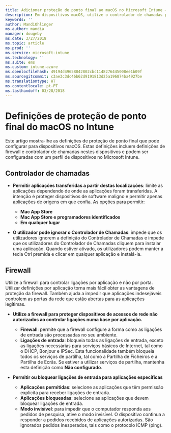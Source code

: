 ```yaml
---
title: Adicionar proteção de ponto final ao macOS no Microsoft Intune – Azure | Microsoft Docs
description: Em dispositivos macOS, utilize o controlador de chamadas para determinar onde as aplicações podem ser instaladas, incluindo a Mac App Store. Ativar ou configurar uma firewall permite aplicações específicas, bloqueia aplicações específicas, utiliza o modo invisível e até bloqueia determinados tipos de ligações de entrada com o Microsoft Intune.
keywords: ''
author: MandiOhlinger
ms.author: mandia
manager: dougeby
ms.date: 3/27/2018
ms.topic: article
ms.prod: ''
ms.service: microsoft-intune
ms.technology: ''
ms.suite: ems
ms.custom: intune-azure
ms.openlocfilehash: 49194d49658042802cbc1148276445008ee1b09f
ms.sourcegitcommit: c3ae3c3dc46b62d9191813d25a196874ba4927be
ms.translationtype: HT
ms.contentlocale: pt-PT
ms.lasthandoff: 03/28/2018
---
```

# <a name="macos-endpoint-protection-settings-in-intune"></a>Definições de proteção de ponto final do macOS no Intune

Este artigo mostra-lhe as definições de proteção de ponto final que pode configurar para dispositivos macOS. Estas definições incluem definições de firewall e controlador de chamadas nestes dispositivos e podem ser configuradas com um perfil de dispositivos no Microsoft Intune.

## <a name="gatekeeper"></a>Controlador de chamadas

- **Permitir aplicações transferidas a partir destas localizações**: limite as aplicações dependendo de onde as aplicações foram transferidas. A intenção é proteger dispositivos de software maligno e permitir apenas aplicações de origens em que confia. As opções para permitir: 
  - **Mac App Store**
  - **Mac App Store e programadores identificados**
  - **Em qualquer lugar**

- **O utilizador pode ignorar o Controlador de Chamadas**: impede que os utilizadores ignorem a definição do Controlador de Chamadas e impede que os utilizadores do Controlador de Chamadas cliquem para instalar uma aplicação. Quando estiver ativado, os utilizadores podem manter a tecla Ctrl premida e clicar em qualquer aplicação e instalá-la.

## <a name="firewall"></a>Firewall

Utilize a firewall para controlar ligações por aplicação e não por porta. Utilizar definições por aplicação torna mais fácil obter as vantagens de proteção da firewall. Também ajuda a impedir que aplicações indesejáveis controlem as portas da rede que estão abertas para as aplicações legítimas.

- **Utilize a firewall para proteger dispositivos de acessos de rede não autorizados ao controlar ligações numa base por aplicação.**
  - **Firewall**: permite que a firewall configure a forma como as ligações de entrada são processadas no seu ambiente.
  - **Ligações de entrada**: bloqueia todas as ligações de entrada, exceto as ligações necessárias para serviços básicos de Internet, tal como o DHCP, Bonjour e IPSec. Esta funcionalidade também bloqueia todos os serviços de partilha, tal como a Partilha de Ficheiros e a Partilha de Ecrãs. Se estiver a utilizar serviços de partilha, mantenha esta definição como **Não configurado**.

- **Permitir ou bloquear ligações de entrada para aplicações específicas**
  - **Aplicações permitidas**: selecione as aplicações que têm permissão explícita para receber ligações de entrada.
  - **Aplicações bloqueadas**: selecione as aplicações que devem bloquear ligações de entrada.
  - **Modo invisível**: para impedir que o computador responda aos pedidos de pesquisa, ative o modo invisível. O dispositivo continua a responder a pedidos recebidos de aplicações autorizadas. São ignorados pedidos inesperados, tais como o protocolo ICMP (ping).
